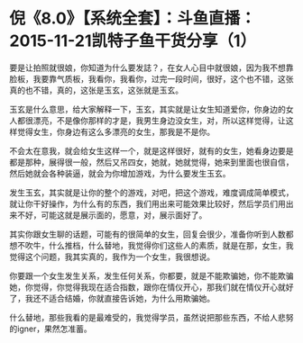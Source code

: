 # 倪《8.0》【系统全套】：斗鱼直播：2015-11-21凯特子鱼干货分享（1）

要是让拍照就很娘，你知道为什么要发誌？，在女人心目中就很娘，因为我不想靠脸板，我要靠气质板，我看你，我看你，过完一段时间，很好，这个也不错，这张真的也不错，真的，这张是玉玄，这张就是玉玄。

玉玄是什么意思，给大家解释一下，玉玄，其实就是让女生知道爱你，你身边的女人都很漂亮，不是像你那样的才是，我男生身边没女生，对，所以这样觉得，让这样觉得女生，你身边有这么多漂亮的女生，那我是不是你。

不会太在意我，就会给女生这样一个，就是这样很好，就有的女生，她看身边要是都是那种，展得很一般，然后又吊四女，她就，她就觉得，她来到里面也很自信，然后她就会各种装逼，就会为你增加游戏，为什么要发生玉玄。

发生玉玄，其实就是让你的整个的游戏，对吧，把这个游戏，难度调成简单模式，就让你干好操作，为什么有的东西，我们用出来可能效果比较好，然后学员们用出来不好，可能这就是展示面的，愿意，对，展示面好了。

其实你跟女生聊的话题，可能有的很简单的女生，回复会很少，准备你听到人数都想不吹牛，什么推档，什么替地，我觉得你们这些人的素质，就是在那，女生，我觉得这个问题，我其实真的，我作为一个女生，我很想说。

你要跟一个女生发生关系，发生任何关系，你都要，就是不能欺骗她，你不能欺骗她，你觉得，你觉得我现在适合指数，跟你在情仪开心，那我们就在情仪开心就好了，我还不适合结婚，你就直接告诉她，为什么用欺骗她。

什么替地，那些我看的是最难受的，我觉得学员，虽然说把那些东西，不给人悲努的igner，果然怎准蓄。